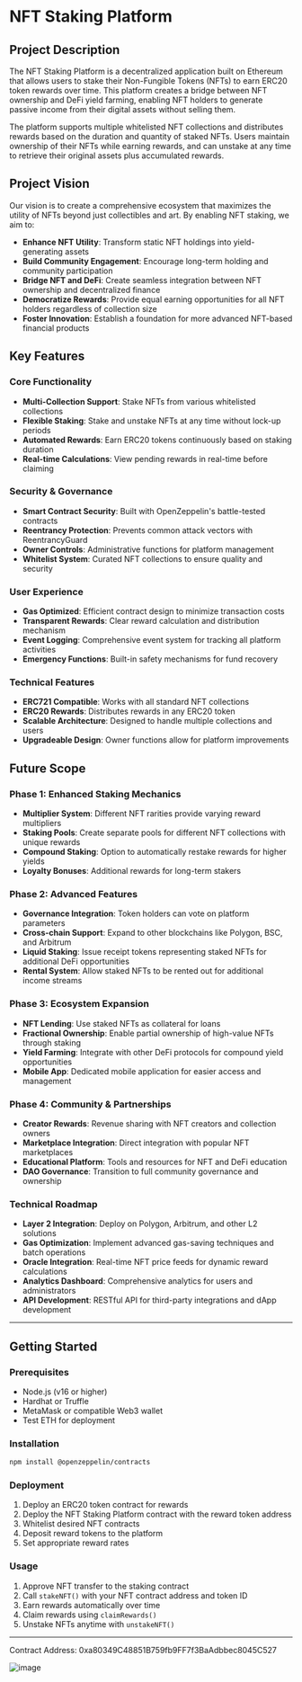 # NFT Staking Platform

## Project Description

The NFT Staking Platform is a decentralized application built on Ethereum that allows users to stake their Non-Fungible Tokens (NFTs) to earn ERC20 token rewards over time. This platform creates a bridge between NFT ownership and DeFi yield farming, enabling NFT holders to generate passive income from their digital assets without selling them.

The platform supports multiple whitelisted NFT collections and distributes rewards based on the duration and quantity of staked NFTs. Users maintain ownership of their NFTs while earning rewards, and can unstake at any time to retrieve their original assets plus accumulated rewards.

## Project Vision

Our vision is to create a comprehensive ecosystem that maximizes the utility of NFTs beyond just collectibles and art. By enabling NFT staking, we aim to:

- **Enhance NFT Utility**: Transform static NFT holdings into yield-generating assets
- **Build Community Engagement**: Encourage long-term holding and community participation
- **Bridge NFT and DeFi**: Create seamless integration between NFT ownership and decentralized finance
- **Democratize Rewards**: Provide equal earning opportunities for all NFT holders regardless of collection size
- **Foster Innovation**: Establish a foundation for more advanced NFT-based financial products

## Key Features

### Core Functionality
- **Multi-Collection Support**: Stake NFTs from various whitelisted collections
- **Flexible Staking**: Stake and unstake NFTs at any time without lock-up periods
- **Automated Rewards**: Earn ERC20 tokens continuously based on staking duration
- **Real-time Calculations**: View pending rewards in real-time before claiming

### Security & Governance
- **Smart Contract Security**: Built with OpenZeppelin's battle-tested contracts
- **Reentrancy Protection**: Prevents common attack vectors with ReentrancyGuard
- **Owner Controls**: Administrative functions for platform management
- **Whitelist System**: Curated NFT collections to ensure quality and security

### User Experience
- **Gas Optimized**: Efficient contract design to minimize transaction costs
- **Transparent Rewards**: Clear reward calculation and distribution mechanism
- **Event Logging**: Comprehensive event system for tracking all platform activities
- **Emergency Functions**: Built-in safety mechanisms for fund recovery

### Technical Features
- **ERC721 Compatible**: Works with all standard NFT collections
- **ERC20 Rewards**: Distributes rewards in any ERC20 token
- **Scalable Architecture**: Designed to handle multiple collections and users
- **Upgradeable Design**: Owner functions allow for platform improvements

## Future Scope

### Phase 1: Enhanced Staking Mechanics
- **Multiplier System**: Different NFT rarities provide varying reward multipliers
- **Staking Pools**: Create separate pools for different NFT collections with unique rewards
- **Compound Staking**: Option to automatically restake rewards for higher yields
- **Loyalty Bonuses**: Additional rewards for long-term stakers

### Phase 2: Advanced Features
- **Governance Integration**: Token holders can vote on platform parameters
- **Cross-chain Support**: Expand to other blockchains like Polygon, BSC, and Arbitrum
- **Liquid Staking**: Issue receipt tokens representing staked NFTs for additional DeFi opportunities
- **Rental System**: Allow staked NFTs to be rented out for additional income streams

### Phase 3: Ecosystem Expansion
- **NFT Lending**: Use staked NFTs as collateral for loans
- **Fractional Ownership**: Enable partial ownership of high-value NFTs through staking
- **Yield Farming**: Integrate with other DeFi protocols for compound yield opportunities
- **Mobile App**: Dedicated mobile application for easier access and management

### Phase 4: Community & Partnerships
- **Creator Rewards**: Revenue sharing with NFT creators and collection owners
- **Marketplace Integration**: Direct integration with popular NFT marketplaces
- **Educational Platform**: Tools and resources for NFT and DeFi education
- **DAO Governance**: Transition to full community governance and ownership

### Technical Roadmap
- **Layer 2 Integration**: Deploy on Polygon, Arbitrum, and other L2 solutions
- **Gas Optimization**: Implement advanced gas-saving techniques and batch operations
- **Oracle Integration**: Real-time NFT price feeds for dynamic reward calculations
- **Analytics Dashboard**: Comprehensive analytics for users and administrators
- **API Development**: RESTful API for third-party integrations and dApp development

---

## Getting Started

### Prerequisites
- Node.js (v16 or higher)
- Hardhat or Truffle
- MetaMask or compatible Web3 wallet
- Test ETH for deployment

### Installation
```bash
npm install @openzeppelin/contracts
```

### Deployment
1. Deploy an ERC20 token contract for rewards
2. Deploy the NFT Staking Platform contract with the reward token address
3. Whitelist desired NFT contracts
4. Deposit reward tokens to the platform
5. Set appropriate reward rates

### Usage
1. Approve NFT transfer to the staking contract
2. Call `stakeNFT()` with your NFT contract address and token ID
3. Earn rewards automatically over time
4. Claim rewards using `claimRewards()`
5. Unstake NFTs anytime with `unstakeNFT()`

---

Contract Address: 0xa80349C48851B759fb9FF7f3BaAdbbec8045C527

![image](https://github.com/user-attachments/assets/9318ea04-436d-49ea-9523-1237c3cec430)



